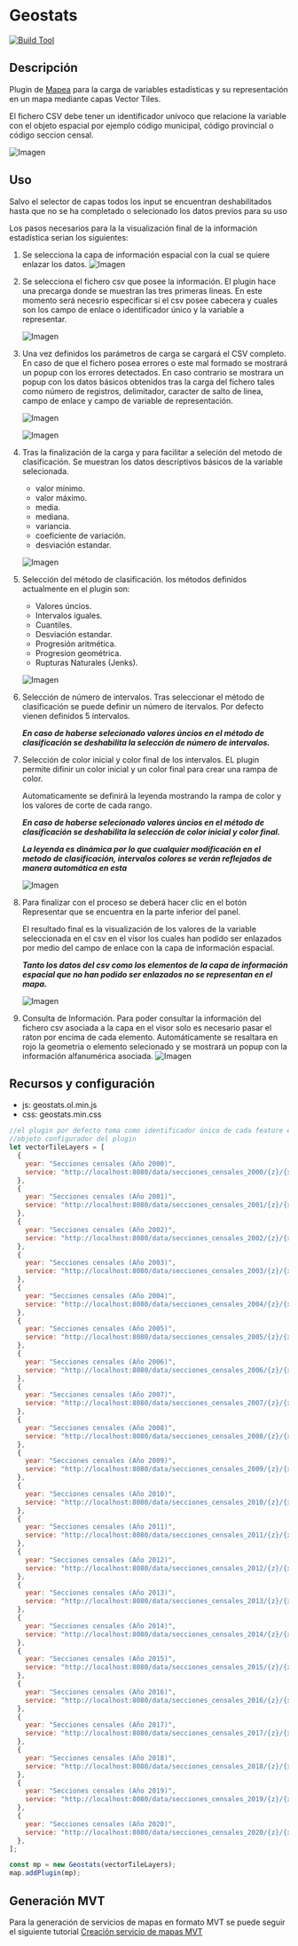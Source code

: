 # Geostats

[![Build Tool](https://img.shields.io/badge/build-Webpack-green.svg)](https://github.com/sigcorporativo-ja/Mapea4-dev-webpack)

## Descripción

 Plugin de [Mapea](https://github.com/sigcorporativo-ja/Mapea4) para la carga de variables estadísticas y su representación en un mapa mediante capas Vector Tiles. 

 El fichero CSV debe tener un identificador unívoco que relacione la variable con el objeto espacial por ejemplo código municipal, código provincial o código seccion censal.

 ![Imagen](./images/geostatsPlugin_Representacion.png)
 
 ## Uso
 
 Salvo el selector de capas todos los input se encuentran deshabilitados hasta que no se ha completado o selecionado los datos previos para su uso

 Los pasos necesarios para la la visualización final de la información estadística serian los siguientes:

 1. Se selecciona la capa de información espacial con la cual se quiere enlazar los datos.
      ![Imagen](./images/geostatsPlugin_SelecionCapa.png)

 2. Se selecciona el fichero csv que posee la información. El plugin hace una precarga donde se muestran las tres primeras lineas. En este momento será necesrio especificar si el csv posee cabecera y cuales son los campo de enlace o identificador único y la variable a representar.

      ![Imagen](./images/geostatsPlugin_SeleccionCampos.png)

 3. Una vez definidos los parámetros de carga se cargará el CSV completo. En caso de que el fichero posea errores o este mal formado se mostrará un popup con los errores detectados. En caso contrario se mostrara un popup con los datos básicos obtenidos tras la carga del fichero tales como número de registros, delimitador, caracter de salto de linea, campo de enlace y campo de variable de representación.

      ![Imagen](./images/geostatsPlugin_ErrorDatosCSV.png)
 
      ![Imagen](./images/geostatsPlugin_AnalisisDatosCSV.png)


 4. Tras la finalización de la carga y para facilitar a seleción del metodo de clasificación. Se muestran los datos descriptivos básicos de la variable selecionada.

      - valor mínimo.
      - valor máximo.
      - media.
      - mediana.
      - variancia.
      - coeficiente de variación.
      - desviación estandar. 

      ![Imagen](./images/geostatsPlugin_DatosEstadisticosVariable.png)

 5. Selección del método de clasificación. los métodos definidos actualmente en el plugin son:

      - Valores úncios.
      - Intervalos iguales.
      - Cuantiles.
      - Desviación estandar.
      - Progresión aritmética.
      - Progresion geométrica.
      - Rupturas Naturales (Jenks).


      ![Imagen](./images/geostatsPlugin_SeleccionMetodoClasificacion.png)

 
 
 6. Selección de número de intervalos. Tras seleccionar el método de clasificación se puede definir un número de itervalos. Por defecto vienen definidos 5 intervalos.

      ***En caso de haberse selecionado valores úncios en el método de clasificación se deshabilita la selección de número de intervalos.***

 7. Selección de color inicial y color final de los intervalos. EL plugin permite difinir un color inicial y un color final para crear una rampa de color.

      Automaticamente se definirá la leyenda mostrando la rampa de color y los valores de corte de cada rango.

      ***En caso de haberse selecionado valores úncios en el método de clasificación se deshabilita la selección de color inicial y color final.***


      ***La leyenda es dinámica por lo que cualquier modificación en el metodo de clasificación, intervalos colores se verán reflejados de manera automática en esta***

      ![Imagen](./images/geostatsPlugin_DefinicionRepresentacion.png)

   8. Para finalizar con el proceso se deberá hacer clic en el botón Representar que se encuentra en la parte inferior del panel.

      El resultado final es la visualización de los valores de la variable seleccionada en el csv en el visor los cuales han podido ser enlazados por medio del campo de enlace con la capa de información espacial.

      ***Tanto los datos del csv como los elementos de la capa de información espacial que no han podido ser enlazados no se representan en el mapa.***      

      ![Imagen](./images/geostatsPlugin_Representacion.png)

 
 9. Consulta de Información. Para poder consultar la información del fichero csv asociada a la capa en el visor solo es necesario pasar el raton por encima de cada elemento. Automáticamente se resaltara en rojo la geometria o elemento selecionado y se mostrará un popup con la información alfanumérica asociada.
      ![Imagen](./images/geostatsPlugin_VisualizacionDatos.png)

## Recursos y configuración

- js: geostats.ol.min.js
- css: geostats.min.css


```javascript
//el plugin por defecto toma como identificador único de cada feature el atributo id
//objeto configurador del plugin
let vectorTileLayers = [
  {
    year: "Secciones censales (Año 2000)",
    service: "http://localhost:8080/data/secciones_censales_2000/{z}/{x}/{y}.pbf",
  },
  {
    year: "Secciones censales (Año 2001)",
    service: "http://localhost:8080/data/secciones_censales_2001/{z}/{x}/{y}.pbf",
  },
  {
    year: "Secciones censales (Año 2002)",
    service: "http://localhost:8080/data/secciones_censales_2002/{z}/{x}/{y}.pbf",
  },
  {
    year: "Secciones censales (Año 2003)",
    service: "http://localhost:8080/data/secciones_censales_2003/{z}/{x}/{y}.pbf",
  },
  {
    year: "Secciones censales (Año 2004)",
    service: "http://localhost:8080/data/secciones_censales_2004/{z}/{x}/{y}.pbf",
  },
  {
    year: "Secciones censales (Año 2005)",
    service: "http://localhost:8080/data/secciones_censales_2005/{z}/{x}/{y}.pbf",
  },
  {
    year: "Secciones censales (Año 2006)",
    service: "http://localhost:8080/data/secciones_censales_2006/{z}/{x}/{y}.pbf",
  },
  {
    year: "Secciones censales (Año 2007)",
    service: "http://localhost:8080/data/secciones_censales_2007/{z}/{x}/{y}.pbf",
  },
  {
    year: "Secciones censales (Año 2008)",
    service: "http://localhost:8080/data/secciones_censales_2008/{z}/{x}/{y}.pbf",
  },
  {
    year: "Secciones censales (Año 2009)",
    service: "http://localhost:8080/data/secciones_censales_2009/{z}/{x}/{y}.pbf",
  },
  {
    year: "Secciones censales (Año 2010)",
    service: "http://localhost:8080/data/secciones_censales_2010/{z}/{x}/{y}.pbf",
  },
  {
    year: "Secciones censales (Año 2011)",
    service: "http://localhost:8080/data/secciones_censales_2011/{z}/{x}/{y}.pbf",
  },
  {
    year: "Secciones censales (Año 2012)",
    service: "http://localhost:8080/data/secciones_censales_2012/{z}/{x}/{y}.pbf",
  },
  {
    year: "Secciones censales (Año 2013)",
    service: "http://localhost:8080/data/secciones_censales_2013/{z}/{x}/{y}.pbf",
  },
  {
    year: "Secciones censales (Año 2014)",
    service: "http://localhost:8080/data/secciones_censales_2014/{z}/{x}/{y}.pbf",
  },
  {
    year: "Secciones censales (Año 2015)",
    service: "http://localhost:8080/data/secciones_censales_2015/{z}/{x}/{y}.pbf",
  },
  {
    year: "Secciones censales (Año 2016)",
    service: "http://localhost:8080/data/secciones_censales_2016/{z}/{x}/{y}.pbf",
  },
  {
    year: "Secciones censales (Año 2017)",
    service: "http://localhost:8080/data/secciones_censales_2017/{z}/{x}/{y}.pbf",
  },
  {
    year: "Secciones censales (Año 2018)",
    service: "http://localhost:8080/data/secciones_censales_2018/{z}/{x}/{y}.pbf",
  },
  {
    year: "Secciones censales (Año 2019)",
    service: "http://localhost:8080/data/secciones_censales_2019/{z}/{x}/{y}.pbf",
  },
  {
    year: "Secciones censales (Año 2020)",
    service: "http://localhost:8080/data/secciones_censales_2020/{z}/{x}/{y}.pbf",
  },
];

const mp = new Geostats(vectorTileLayers);
map.addPlugin(mp);
```

## Generación MVT

Para la generación de servicios de mapas en formato MVT se puede seguir el siguiente tutorial [Creación servicio de mapas MVT](https://github.com/emiliopardo/mvt_secciones_censales)
